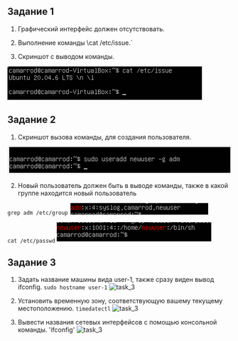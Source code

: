 ## Задание 1

1.  Графический интерфейс должен отсутствовать.

2.  Выполнение команды \cat /etc/issue.`

3.  Скриншот с выводом команды.

![task_1](./images/task_1/image1.PNG)

## Задание 2

1.  Скриншот вызова команды, для создания пользователя.

![task_2](./images/task_2/image_1.PNG)

2.  Новый пользователь должен быть в выводе команды, также в какой группе находится новый пользователь

`grep adm /etc/group`
![task_2](./images/task_2/image_2.PNG)

`cat /etc/passwd`
![task_2](./images/task_2/image_3.PNG)

## Задание 3

1. Задать название машины вида user-1, также сразу виден вывод ifconfig.
   `sudo hostname user-1`
   ![task_3](./images/task_3.image0.png)

2. Установить временную зону, соответствующую вашему текущему местоположению.
   `timedatectl`
   ![task_3](./images/task_3.image2.png)

3. Вывести названия сетевых интерфейсов с помощью консольной команды.
   'ifconfig'
   ![task_3](./images/task_3.image3.png)
